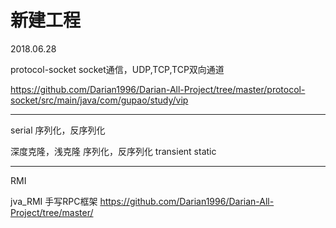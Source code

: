 新建工程
=====================================================
2018.06.28

protocol-socket socket通信，UDP,TCP,TCP双向通道

https://github.com/Darian1996/Darian-All-Project/tree/master/protocol-socket/src/main/java/com/gupao/study/vip

-----------------------------------------------------
serial  序列化，反序列化

深度克隆，浅克隆
序列化，反序列化
transient
static

-------------------------------------------------
RMI

jva_RMI
手写RPC框架
https://github.com/Darian1996/Darian-All-Project/tree/master/
